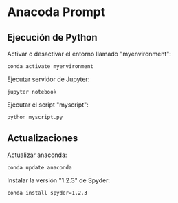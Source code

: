 # Anacoda Prompt

## Ejecución de Python

Activar o desactivar el entorno llamado "myenvironment":

```
conda activate myenvironment
```

Ejecutar servidor de Jupyter:

```
jupyter notebook
```

Ejecutar el script "myscript":

```
python myscript.py
```

## Actualizaciones

Actualizar anaconda:

```
conda update anaconda
```

Instalar la versión "1.2.3" de Spyder:

```
conda install spyder=1.2.3
```
